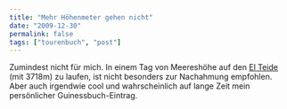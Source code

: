 ```yaml
---
title: "Mehr Höhenmeter gehen nicht"
date: "2009-12-30"
permalink: false
tags: ["tourenbuch", "post"]
---
```


Zumindest nicht für mich. In einem Tag von Meereshöhe auf den [El Teide](http://de.wikipedia.org/wiki/Teide) (mit 3718m) zu laufen, ist nicht besonders zur Nachahmung empfohlen. Aber auch irgendwie cool und wahrscheinlich auf lange Zeit mein persönlicher Guinessbuch-Eintrag.

